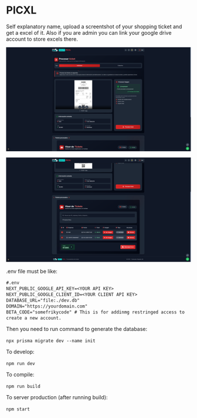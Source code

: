 # PICXL

Self explanatory name, upload a screentshot of your shopping ticket and get a excel of it. 
Also if you are admin you can link your google drive account to store excels there.

![Preview 1](https://github.com/tempestgf/picxl/blob/main/images/Preview1.png)


![Preview 2](https://github.com/tempestgf/picxl/blob/main/images/Preview2.png)


.env file must be like:

```env
#.env
NEXT_PUBLIC_GOOGLE_API_KEY=<YOUR API KEY>
NEXT_PUBLIC_GOOGLE_CLIENT_ID=<YOUR CLIENT API KEY>
DATABASE_URL="file:./dev.db"  
DOMAIN="https://yourdomain.com"
BETA_CODE="somefrikycode" # This is for addinmg restringed access to create a new account.
```

Then you need to run command to generate the database:

`npx prisma migrate dev --name init`

To develop:

`npm run dev`

To compile:

`npm run build` 

To server production (after running build):

`npm start`
